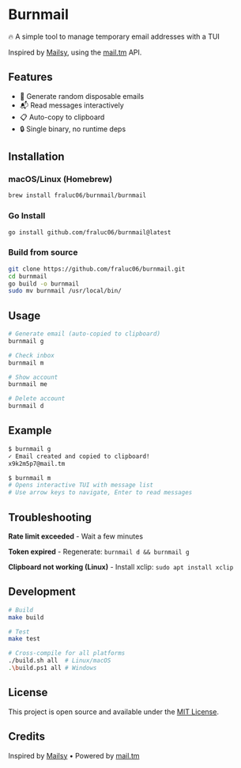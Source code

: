 # Burnmail

🔥 A simple tool to manage temporary email addresses with a TUI

Inspired by [Mailsy](https://github.com/BalliAsghar/Mailsy), using the [mail.tm](https://mail.tm) API.

## Features

- 📧 Generate random disposable emails
- 📬 Read messages interactively
- 📋 Auto-copy to clipboard
- 🔒 Single binary, no runtime deps

## Installation

### macOS/Linux (Homebrew)

```bash
brew install fraluc06/burnmail/burnmail
```

### Go Install

```bash
go install github.com/fraluc06/burnmail@latest
```

### Build from source
```bash
git clone https://github.com/fraluc06/burnmail.git
cd burnmail
go build -o burnmail
sudo mv burnmail /usr/local/bin/
```

## Usage

```bash
# Generate email (auto-copied to clipboard)
burnmail g

# Check inbox
burnmail m

# Show account
burnmail me

# Delete account
burnmail d
```

## Example

```bash
$ burnmail g
✓ Email created and copied to clipboard!
x9k2m5p7@mail.tm

$ burnmail m
# Opens interactive TUI with message list
# Use arrow keys to navigate, Enter to read messages
```

## Troubleshooting

**Rate limit exceeded** - Wait a few minutes

**Token expired** - Regenerate: `burnmail d && burnmail g`

**Clipboard not working (Linux)** - Install xclip: `sudo apt install xclip`

## Development

```bash
# Build
make build

# Test
make test

# Cross-compile for all platforms
./build.sh all  # Linux/macOS
.\build.ps1 all # Windows
```

## License

This project is open source and available under the [MIT License](LICENSE).

## Credits

Inspired by [Mailsy](https://github.com/BalliAsghar/Mailsy) • Powered by [mail.tm](https://mail.tm)

